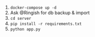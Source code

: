 1. `docker-compose up -d`
2. Ask @Ringish for db backup & import
3. `cd server`
4. `pip install -r requirements.txt`
5. `python app.py`
